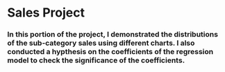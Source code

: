 # Sales Project
### In this portion of the project, I demonstrated the distributions of the sub-category sales using different charts. I also conducted a hypthesis on the coefficients of the regression model to check the significance of the coefficients.
